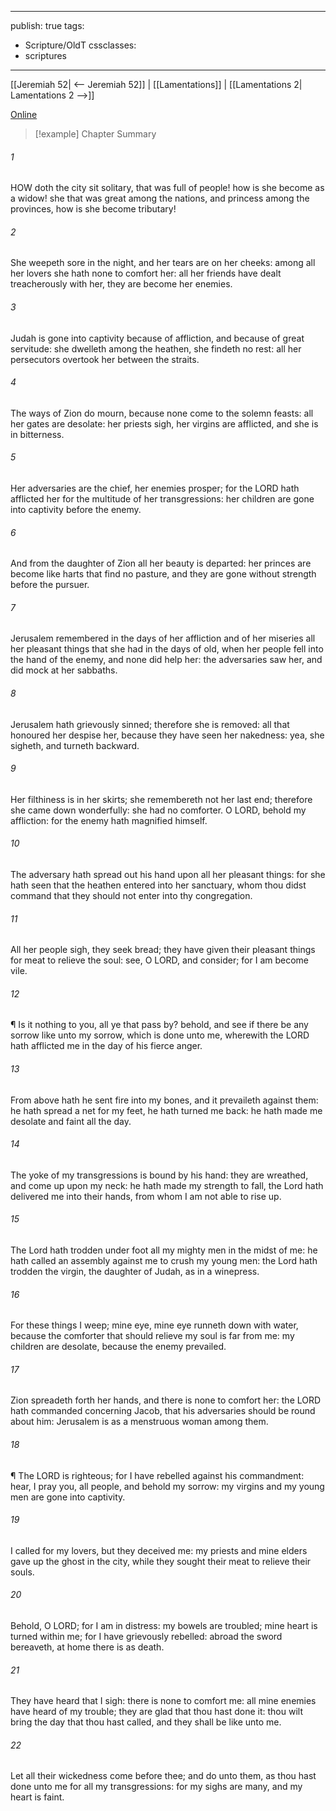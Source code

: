 

---
publish: true
tags:
  - Scripture/OldT
cssclasses:
  - scriptures
---
[[Jeremiah 52| <-- Jeremiah 52]] | [[Lamentations]] | [[Lamentations 2| Lamentations 2 -->]]

[Online](https://churchofjesuschrist.org/study/scriptures/ot/lam/1?lang=eng)

>[!example] Chapter Summary
>
###### 1
HOW doth the city sit solitary, that was full of people!  how is she become as a widow!  she that was great among the nations, and princess among the provinces, how is she become tributary!
###### 2
She weepeth sore in the night, and her tears are on her cheeks: among all her lovers she hath none to comfort her: all her friends have dealt treacherously with her, they are become her enemies.
###### 3
Judah is gone into captivity because of affliction, and because of great servitude: she dwelleth among the heathen, she findeth no rest: all her persecutors overtook her between the straits.
###### 4
The ways of Zion do mourn, because none come to the solemn feasts: all her gates are desolate: her priests sigh, her virgins are afflicted, and she is in bitterness.
###### 5
Her adversaries are the chief, her enemies prosper; for the LORD hath afflicted her for the multitude of her transgressions: her children are gone into captivity before the enemy.
###### 6
And from the daughter of Zion all her beauty is departed: her princes are become like harts that find no pasture, and they are gone without strength before the pursuer.
###### 7
Jerusalem remembered in the days of her affliction and of her miseries all her pleasant things that she had in the days of old, when her people fell into the hand of the enemy, and none did help her: the adversaries saw her, and did mock at her sabbaths.
###### 8
Jerusalem hath grievously sinned; therefore she is removed: all that honoured her despise her, because they have seen her nakedness: yea, she sigheth, and turneth backward.
###### 9
Her filthiness is in her skirts; she remembereth not her last end; therefore she came down wonderfully: she had no comforter.  O LORD, behold my affliction: for the enemy hath magnified himself.
###### 10
The adversary hath spread out his hand upon all her pleasant things: for she hath seen that the heathen entered into her sanctuary, whom thou didst command that they should not enter into thy congregation.
###### 11
All her people sigh, they seek bread; they have given their pleasant things for meat to relieve the soul: see, O LORD, and consider; for I am become vile.
###### 12
¶ Is it nothing to you, all ye that pass by?  behold, and see if there be any sorrow like unto my sorrow, which is done unto me, wherewith the LORD hath afflicted me in the day of his fierce anger.
###### 13
From above hath he sent fire into my bones, and it prevaileth against them: he hath spread a net for my feet, he hath turned me back: he hath made me desolate and faint all the day.
###### 14
The yoke of my transgressions is bound by his hand: they are wreathed, and come up upon my neck: he hath made my strength to fall, the Lord hath delivered me into their hands, from whom I am not able to rise up.
###### 15
The Lord hath trodden under foot all my mighty men in the midst of me: he hath called an assembly against me to crush my young men: the Lord hath trodden the virgin, the daughter of Judah, as in a winepress.
###### 16
For these things I weep; mine eye, mine eye runneth down with water, because the comforter that should relieve my soul is far from me: my children are desolate, because the enemy prevailed.
###### 17
Zion spreadeth forth her hands, and there is none to comfort her: the LORD hath commanded concerning Jacob, that his adversaries should be round about him: Jerusalem is as a menstruous woman among them.
###### 18
¶ The LORD is righteous; for I have rebelled against his commandment: hear, I pray you, all people, and behold my sorrow: my virgins and my young men are gone into captivity.
###### 19
I called for my lovers, but they deceived me: my priests and mine elders gave up the ghost in the city, while they sought their meat to relieve their souls.
###### 20
Behold, O LORD; for I am in distress: my bowels are troubled; mine heart is turned within me; for I have grievously rebelled: abroad the sword bereaveth, at home there is as death.
###### 21
They have heard that I sigh: there is none to comfort me: all mine enemies have heard of my trouble; they are glad that thou hast done it: thou wilt bring the day that thou hast called, and they shall be like unto me.
###### 22
Let all their wickedness come before thee; and do unto them, as thou hast done unto me for all my transgressions: for my sighs are many, and my heart is faint.



